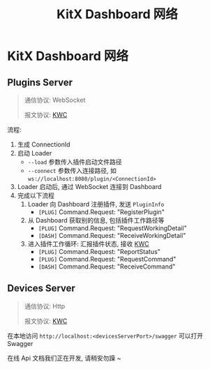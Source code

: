 ﻿---
lang: zh-CN
title: KitX Dashboard 网络
description: 这篇文章是有关 KitX Dashboard 网络
---

# KitX Dashboard 网络

## Plugins Server

> 通信协议: WebSocket
>
> 报文协议: [KWC](kitx-web-command.md)

流程:

1. 生成 ConnectionId
2. 启动 Loader
   - `--load` 参数传入插件启动文件路径
   - `--connect` 参数传入连接路径, 如 `ws://localhost:8080/plugin/<ConnectionId>`
3. Loader 启动后, 通过 WebSocket 连接到 Dashboard
4. 完成以下流程
   1. Loader 向 Dashboard 注册插件, 发送 `PluginInfo`
      - `[PLUG]` Command.Request: "RegisterPlugin"
   2. 从 Dashboard 获取别的信息, 包括插件工作路径等
      - `[PLUG]` Command.Request: "RequestWorkingDetail"
      - `[DASH]` Command.Request: "ReceiveWorkingDetail"
   3. 进入插件工作循环: 汇报插件状态, 接收 [KWC](kitx-web-command.md)
      - `[PLUG]` Command.Request: "ReportStatus"
      - `[PLUG]` Command.Request: "RequestCommand"
      - `[DASH]` Command.Request: "ReceiveCommand"

## Devices Server

> 通信协议: Http
>
> 报文协议: [KWC](kitx-web-command.md)

在本地访问 `http://localhost:<devicesServerPort>/swagger` 可以打开 Swagger

在线 Api 文档我们正在开发, 请稍安勿躁 ~
